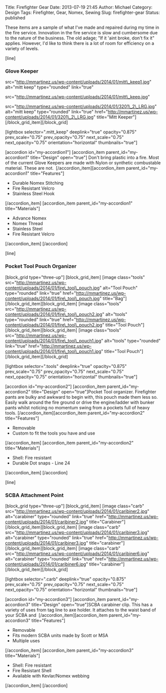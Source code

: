 Title: Firefighter Gear
Date: 2013-07-19 21:45
Author: Michael
Category: Design
Tags: Firefighter, Gear, Nomex, Sewing
Slug: firefighter-gear
Status: published

These items are a sample of what I've made and repaired during my time
in the fire service. Innovation in the fire service is slow and
cumbersome due to the nature of the business. The old adage; "If it
'aint broke, don't fix it" applies. However, I'd like to think there is
a lot of room for efficiency on a variety of levels.

\[line\]

### Glove Keeper


src="http://mmartinez.us/wp-content/uploads/2014/01/mitt\_keep1.jpg"
alt="mitt keep" type="rounded" link="true"

src="http://mmartinez.us/wp-content/uploads/2014/01/mitt\_keep.jpg"

src="http://mmartinez.us/wp-content/uploads/2014/01/3201\_2\_LRG.jpg"
alt="mitt keep" type="rounded" link="true"
href="http://mmartinez.us/wp-content/uploads/2014/01/3201\_2\_LRG.jpg"
title="Mitt Keeper"\] \[/block\_grid\_item\]\[/block\_grid\]

\[lightbox selector=".mitt\_keep" deeplink="true" opacity="0.875"
prev\_scale="0.75" prev\_opacity="0.75" next\_scale="0.75"
next\_opacity="0.75" orientation="horizontal" thumbnails="true"\]

\[accordion id="my-accordion1"\] \[accordion\_item
parent\_id="my-accordion1" title="Design" open="true"\] Don't bring
plastic into a fire. Most of the current Glove Keepers are made with
Nylon or synthetic combustable material. These are not.
 \[/accordion\_item\]\[accordion\_item parent\_id="my-accordion1"
title="Features"\]

-   Durable Nomex Stitching
-   Fire Resistant Velcro
-   Stainless Steel Hook

\[/accordion\_item\] \[accordion\_item parent\_id="my-accordion1"
title="Materials"\]

-   Advance Nomex
-   Nomex Thread
-   Stainless Steel
-   Fire Resistant Velcro

\[/accordion\_item\] \[/accordion\]

\[line\]

### Pocket Tool Pouch Organizer

\[block\_grid type="three-up"\] \[block\_grid\_item\] \[image
class="tools"
src="http://mmartinez.us/wp-content/uploads/2014/01/fire\_tool\_pouch.jpg"
alt="Tool Pouch" type="rounded" link="true"
href="http://mmartinez.us/wp-content/uploads/2014/01/fire\_tool\_pouch.jpg"
title="Bag"\] \[/block\_grid\_item\]\[block\_grid\_item\] \[image
class="tools"
src="http://mmartinez.us/wp-content/uploads/2014/01/fire\_tool\_pouch2.jpg"
alt="tools" type="rounded" link="true"
href="http://mmartinez.us/wp-content/uploads/2014/01/fire\_tool\_pouch2.jpg"
title="Tool Pouch"\] \[/block\_grid\_item\]\[block\_grid\_item\] \[image
class="tools"
src="http://mmartinez.us/wp-content/uploads/2014/01/fire\_tool\_pouch1.jpg"
alt="tools" type="rounded" link="true"
href="http://mmartinez.us/wp-content/uploads/2014/01/fire\_tool\_pouch1.jpg"
title="Tool Pouch"\] \[/block\_grid\_item\]\[/block\_grid\]

\[lightbox selector=".tools" deeplink="true" opacity="0.875"
prev\_scale="0.75" prev\_opacity="0.75" next\_scale="0.75"
next\_opacity="0.75" orientation="horizontal" thumbnails="true"\]

\[accordion id="my-accordion2"\] \[accordion\_item
parent\_id="my-accordion2" title="Design" open="true"\]Pocket Tool
organizer. Firefighter pants are bulky and awkward to begin with, this
pouch made them less so. Easily walk around the fire ground or drive the
engine/ladder with bunker pants whilst noticing no momentum swing from a
pockets full of heavy tools. \[/accordion\_item\]\[accordion\_item
parent\_id="my-accordion2" title="Features"\]

-   Removable
-   Custom to fit the tools you have and use

\[/accordion\_item\] \[accordion\_item parent\_id="my-accordion2"
title="Materials"\]

-   Shell: Fire resistant
-   Durable Dot snaps - Line 24

\[/accordion\_item\] \[/accordion\]

\[line\]

### SCBA Attachment Point

\[block\_grid type="three-up"\] \[block\_grid\_item\] \[image
class="carb"
src="http://mmartinez.us/wp-content/uploads/2014/01/caribiner2.jpg"
alt="carabiner" type="rounded" link="true"
href="http://mmartinez.us/wp-content/uploads/2014/01/caribiner2.jpg"
title="Carabiner"\] \[/block\_grid\_item\]\[block\_grid\_item\] \[image
class="carb"
src="http://mmartinez.us/wp-content/uploads/2014/01/caribiner3.jpg"
alt="carabiner" type="rounded" link="true"
href="http://mmartinez.us/wp-content/uploads/2014/01/caribiner3.jpg"
title="carabiner"\] \[/block\_grid\_item\]\[block\_grid\_item\] \[image
class="carb"
src="http://mmartinez.us/wp-content/uploads/2014/01/caribiner6.jpg"
alt="carabiner" type="rounded" link="true"
href="http://mmartinez.us/wp-content/uploads/2014/01/caribiner6.jpg"
title="carabiner"\] \[/block\_grid\_item\]\[/block\_grid\]

\[lightbox selector=".carb" deeplink="true" opacity="0.875"
prev\_scale="0.75" prev\_opacity="0.75" next\_scale="0.75"
next\_opacity="0.75" orientation="horizontal" thumbnails="true"\]

\[accordion id="my-accordion3"\] \[accordion\_item
parent\_id="my-accordion3" title="Design" open="true"\]SCBA carabiner
clip. This has a variety of uses from tag line to axe holder. It
attaches to the waist band of your SCBA and
 \[/accordion\_item\]\[accordion\_item parent\_id="my-accordion3"
title="Features"\]

-   Removable
-   Fits modern SCBA units made by Scott or MSA
-   Multiple uses

\[/accordion\_item\] \[accordion\_item parent\_id="my-accordion3"
title="Materials"\]

-   Shell: Fire resistant
-   Fire Resistant Shell
-   Available with Kevlar/Nomex webbing

\[/accordion\_item\] \[/accordion\]

